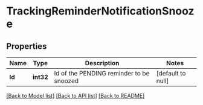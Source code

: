 # TrackingReminderNotificationSnooze

## Properties
Name | Type | Description | Notes
------------ | ------------- | ------------- | -------------
**Id** | **int32** | Id of the PENDING reminder to be snoozed | [default to null]

[[Back to Model list]](../README.md#documentation-for-models) [[Back to API list]](../README.md#documentation-for-api-endpoints) [[Back to README]](../README.md)


